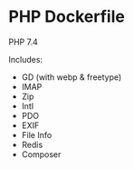 PHP Dockerfile
==============

PHP 7.4

Includes:

- GD (with webp & freetype)
- IMAP
- Zip
- Intl
- PDO
- EXIF
- File Info
- Redis
- Composer
